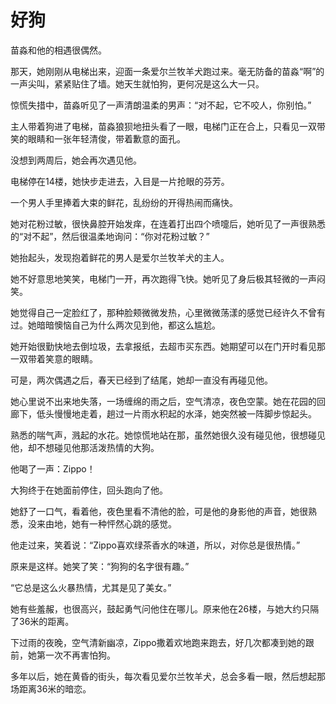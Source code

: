 # 好狗

苗淼和他的相遇很偶然。 

那天，她刚刚从电梯出来，迎面一条爱尔兰牧羊犬跑过来。毫无防备的苗淼“啊”的一声尖叫，紧紧贴住了墙。她天生就怕狗，更何况是这么大一只。 

惊慌失措中，苗淼听见了一声清朗温柔的男声：“对不起，它不咬人，你别怕。” 

主人带着狗进了电梯，苗淼狼狈地扭头看了一眼，电梯门正在合上，只看见一双带笑的眼睛和一张年轻清俊，带着歉意的面孔。 

没想到两周后，她会再次遇见他。 

电梯停在14楼，她快步走进去，入目是一片抢眼的芬芳。 

一个男人手里捧着大束的鲜花，乱纷纷的开得热闹而痛快。 

她对花粉过敏，很快鼻腔开始发痒，在连着打出四个喷嚏后，她听见了一声很熟悉的“对不起”，然后很温柔地询问：“你对花粉过敏？” 

她抬起头，发现抱着鲜花的男人是爱尔兰牧羊犬的主人。 

她不好意思地笑笑，电梯门一开，再次跑得飞快。她听见了身后极其轻微的一声闷笑。 

她觉得自己一定脸红了，那种脸颊微微发热，心里微微荡漾的感觉已经许久不曾有过。她暗暗懊恼自己为什么两次见到他，都这么尴尬。 

她开始很勤快地去倒垃圾，去拿报纸，去超市买东西。她期望可以在门开时看见那一双带着笑意的眼睛。 

可是，两次偶遇之后，春天已经到了结尾，她却一直没有再碰见他。 

她心里说不出来地失落，一场缠绵的雨之后，空气清凉，夜色空蒙。她在花园的回廊下，低头慢慢地走着，趟过一片雨水积起的水泽，她突然被一阵脚步惊起头。 

熟悉的喘气声，溅起的水花。她惊慌地站在那，虽然她很久没有碰见他，很想碰见他，却不想碰见他那活泼热情的大狗。 

他喝了一声：Zippo！ 

大狗终于在她面前停住，回头跑向了他。 

她舒了一口气，看着他，夜色里看不清他的脸，可是他的身影他的声音，她很熟悉，没来由地，她有一种怦然心跳的感觉。 

他走过来，笑着说：“Zippo喜欢绿茶香水的味道，所以，对你总是很热情。” 

原来是这样。她笑了笑：“狗狗的名字很有趣。” 

“它总是这么火暴热情，尤其是见了美女。” 

她有些羞赧，也很高兴，鼓起勇气问他住在哪儿。原来他在26楼，与她大约只隔了36米的距离。 

下过雨的夜晚，空气清新幽凉，Zippo撒着欢地跑来跑去，好几次都凑到她的跟前，她第一次不再害怕狗。 

多年以后，她在黄昏的街头，每次看见爱尔兰牧羊犬，总会多看一眼，然后想起那场距离36米的暗恋。